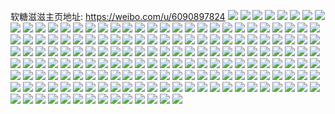 软糖滋滋主页地址: https://weibo.com/u/6090897824 
![](https://wx4.sinaimg.cn/mw2000/006EcMLuly1h7qzl99xt3j30u0141gv1.jpg) 
![](https://wx4.sinaimg.cn/mw2000/006EcMLuly1h7qzl9j9prj30u0190tgg.jpg) 
![](https://wx4.sinaimg.cn/mw2000/006EcMLuly1h7qzl9pl9tj30u00u0dri.jpg) 
![](https://wx4.sinaimg.cn/mw2000/006EcMLuly1h7qzl9vto8j30u0140jwz.jpg) 
![](https://wx4.sinaimg.cn/mw2000/006EcMLuly1h7qzla3f3ij30tz12jwrr.jpg) 
![](https://wx4.sinaimg.cn/mw2000/006EcMLuly1h7qzlabpdqj30tz12itj8.jpg) 
![](https://wx4.sinaimg.cn/mw2000/006EcMLuly1h7qzlah9hvj30u00u045f.jpg) 
![](https://wx4.sinaimg.cn/mw2000/006EcMLuly1h7qzl90xbcj30tu14fn2e.jpg) 
![](https://wx4.sinaimg.cn/mw2000/006EcMLuly1h7qzlao5a5j30u0190grl.jpg) 
![](https://wx4.sinaimg.cn/mw2000/006EcMLugy1h6y11owd09j32c036hx6s.jpg) 
![](https://wx4.sinaimg.cn/mw2000/006EcMLugy1h6y11s5xpej33402c0e87.jpg) 
![](https://wx4.sinaimg.cn/mw2000/006EcMLugy1h6y11lmpbij32c036tqva.jpg) 
![](https://wx4.sinaimg.cn/mw2000/006EcMLugy1h6y11veli2j33402c0kjm.jpg) 
![](https://wx4.sinaimg.cn/mw2000/006EcMLugy1h6wmu7joivj33402c0e84.jpg) 
![](https://wx4.sinaimg.cn/mw2000/006EcMLugy1h6wmubq5o2j32c037p4qs.jpg) 
![](https://wx4.sinaimg.cn/mw2000/006EcMLugy1h6wmuf296aj32c0340qv8.jpg) 
![](https://wx4.sinaimg.cn/mw2000/006EcMLugy1h6wmugb2zuj30ku0rsgxl.jpg) 
![](https://wx4.sinaimg.cn/mw2000/006EcMLugy1h6t5slo64qj31o0280qv5.jpg) 
![](https://wx4.sinaimg.cn/mw2000/006EcMLugy1h6t5sise88j31o02807b5.jpg) 
![](https://wx4.sinaimg.cn/mw2000/006EcMLugy1h6t0ttzvibj33402c0npf.jpg) 
![](https://wx4.sinaimg.cn/mw2000/006EcMLugy1h6t0tzeo7nj32c0340e83.jpg) 
![](https://wx4.sinaimg.cn/mw2000/006EcMLuly1h6mlrr20x2j32c03754qt.jpg) 
![](https://wx4.sinaimg.cn/mw2000/006EcMLuly1h6mlrofr2gj32c03694qp.jpg) 
![](https://wx4.sinaimg.cn/mw2000/006EcMLuly1h6mlrtkulpj32c0340ngw.jpg) 
![](https://wx4.sinaimg.cn/mw2000/006EcMLuly1h6mlrvtclzj33402c01ks.jpg) 
![](https://wx4.sinaimg.cn/mw2000/006EcMLuly1h6mlrzi8e1j33402c0u13.jpg) 
![](https://wx4.sinaimg.cn/mw2000/006EcMLuly1h6mlsx4embj32c0340gxs.jpg) 
![](https://wx4.sinaimg.cn/mw2000/006EcMLuly1h5r0oc1cinj31o02181ky.jpg) 
![](https://wx4.sinaimg.cn/mw2000/006EcMLuly1h4p29mjckoj31nv2tf7wi.jpg) 
![](https://wx4.sinaimg.cn/mw2000/006EcMLuly1h4mfthg18ij33402f1hdu.jpg) 
![](https://wx4.sinaimg.cn/mw2000/006EcMLuly1h4mftivva1j33402ede83.jpg) 
![](https://wx4.sinaimg.cn/mw2000/006EcMLuly1h35oscratwj31o02bau0q.jpg) 
![](https://wx4.sinaimg.cn/mw2000/006EcMLuly1h35osfjzw3j31o0280hdt.jpg) 
![](https://wx4.sinaimg.cn/mw2000/006EcMLuly1h1cxfgya37j31o02be1ky.jpg) 
![](https://wx4.sinaimg.cn/mw2000/006EcMLuly1h1cxfi7il4j31o0280x6p.jpg) 
![](https://wx4.sinaimg.cn/mw2000/006EcMLuly1h1cxfjd48dj31o0280e82.jpg) 
![](https://wx4.sinaimg.cn/mw2000/006EcMLugy1h0z1fsvzxrj31o02807wh.jpg) 
![](https://wx4.sinaimg.cn/mw2000/006EcMLugy1h0xwunqx0gj31o0280kfo.jpg) 
![](https://wx4.sinaimg.cn/mw2000/006EcMLugy1h0xwupjglxj31o02804qp.jpg) 
![](https://wx4.sinaimg.cn/mw2000/006EcMLugy1h0xwurkuqnj32c036phdv.jpg) 
![](https://wx4.sinaimg.cn/mw2000/006EcMLugy1h0xwusyr8ij32801o07wh.jpg) 
![](https://wx4.sinaimg.cn/mw2000/006EcMLuly1gzt0yese8mj32c0340b2c.jpg) 
![](https://wx4.sinaimg.cn/mw2000/006EcMLugy1gzq4ivln85j31q91ap7pf.jpg) 
![](https://wx4.sinaimg.cn/mw2000/006EcMLugy1gzq4iw7oc6j31hd1z57sx.jpg) 
![](https://wx4.sinaimg.cn/mw2000/006EcMLugy1gzq4ix2ay0j31mc25snpd.jpg) 
![](https://wx4.sinaimg.cn/mw2000/006EcMLugy1gzdi3suduuj32c0340qv7.jpg) 
![](https://wx4.sinaimg.cn/mw2000/006EcMLugy1gzdi3uecmwj32c0340hdv.jpg) 
![](https://wx4.sinaimg.cn/mw2000/006EcMLugy1gzdi3qclhsj31o02yonpd.jpg) 
![](https://wx4.sinaimg.cn/mw2000/006EcMLugy1gzdi3vtkwyj33402c0b2b.jpg) 
![](https://wx4.sinaimg.cn/mw2000/006EcMLugy1gzdi3xlfqbj33402c07wj.jpg) 
![](https://wx4.sinaimg.cn/mw2000/006EcMLugy1gzdi3zw6otj32c0340npf.jpg) 
![](https://wx4.sinaimg.cn/mw2000/006EcMLugy1gz37bzam82j32c0340npg.jpg) 
![](https://wx4.sinaimg.cn/mw2000/006EcMLugy1gz37c14mcgj32c03407wl.jpg) 
![](https://wx4.sinaimg.cn/mw2000/006EcMLugy1gz37c2kvj0j30u01hc1bl.jpg) 
![](https://wx4.sinaimg.cn/mw2000/006EcMLugy1gz1lgehucdj30u01hck2q.jpg) 
![](https://wx4.sinaimg.cn/mw2000/006EcMLuly1gxy89a1ianj33402c0hdv.jpg) 
![](https://wx4.sinaimg.cn/mw2000/006EcMLuly1gxy898s7xnj33402c0npe.jpg) 
![](https://wx4.sinaimg.cn/mw2000/006EcMLugy1gwxjbs44spj32c03404qs.jpg) 
![](https://wx4.sinaimg.cn/mw2000/006EcMLugy1gwq5dv1hvmj32c037dkjp.jpg) 
![](https://wx4.sinaimg.cn/mw2000/006EcMLugy1gwq5dy9iyzj32bw33zhdw.jpg) 
![](https://wx4.sinaimg.cn/mw2000/006EcMLugy1gwq5e0r0dwj33402c0u0z.jpg) 
![](https://wx4.sinaimg.cn/mw2000/006EcMLugy1gwq5drn0q5j33402dxqv7.jpg) 
![](https://wx4.sinaimg.cn/mw2000/006EcMLugy1gwq5e68k3dj33402cxkjo.jpg) 
![](https://wx4.sinaimg.cn/mw2000/006EcMLugy1gwq5dpexfvj33402dt4qs.jpg) 
![](https://wx4.sinaimg.cn/mw2000/006EcMLugy1gwnv8x7burj31400u0dox.jpg) 
![](https://wx4.sinaimg.cn/mw2000/006EcMLugy1gwnv8xkwqtj31400u0wm1.jpg) 
![](https://wx4.sinaimg.cn/mw2000/006EcMLugy1gwnv8y2mq2j31400u0q9v.jpg) 
![](https://wx4.sinaimg.cn/mw2000/006EcMLugy1gwnv8wst12j31400u0qbc.jpg) 
![](https://wx4.sinaimg.cn/mw2000/006EcMLugy1gwnv8ykyayj30u00mhn5e.jpg) 
![](https://wx4.sinaimg.cn/mw2000/006EcMLugy1gwnv8yx71hj30u00migu8.jpg) 
![](https://wx4.sinaimg.cn/mw2000/006EcMLugy1gwnv8zcts3j31400u07ex.jpg) 
![](https://wx4.sinaimg.cn/mw2000/006EcMLugy1gwnv8zs2n8j30u00mhgrj.jpg) 
![](https://wx4.sinaimg.cn/mw2000/006EcMLugy1gwnv9049tzj31400u0gut.jpg) 
![](https://wx4.sinaimg.cn/mw2000/006EcMLugy1gwltfclbh4j329e2schdv.jpg) 
![](https://wx4.sinaimg.cn/mw2000/006EcMLugy1gwltfa4hq4j32c0340hdv.jpg) 
![](https://wx4.sinaimg.cn/mw2000/006EcMLugy1gwltfgfud6j33402c07wj.jpg) 
![](https://wx4.sinaimg.cn/mw2000/006EcMLugy1gwltfhv399j31o01unqv5.jpg) 
![](https://wx4.sinaimg.cn/mw2000/006EcMLugy1gwk8fvq2u0j30vc15sdq5.jpg) 
![](https://wx4.sinaimg.cn/mw2000/006EcMLugy1gwk8ful0ekj315s0vcjzl.jpg) 
![](https://wx4.sinaimg.cn/mw2000/006EcMLuly1gwjxdgin48j30wi17c7ej.jpg) 
![](https://wx4.sinaimg.cn/mw2000/006EcMLuly1gwjxdgxi9uj30wi17ctpv.jpg) 
![](https://wx4.sinaimg.cn/mw2000/006EcMLuly1gwjxdhdlyij317c0win8i.jpg) 
![](https://wx4.sinaimg.cn/mw2000/006EcMLuly1gwjxdjnrofj33402c0e84.jpg) 
![](https://wx4.sinaimg.cn/mw2000/006EcMLuly1gwjxdq4x0jj33402c0hdx.jpg) 
![](https://wx4.sinaimg.cn/mw2000/006EcMLuly1gwjxdrig9fj31be0qn13q.jpg) 
![](https://wx4.sinaimg.cn/mw2000/006EcMLuly1gwjxdte5guj33402c04qr.jpg) 
![](https://wx4.sinaimg.cn/mw2000/006EcMLuly1gwjxdv0dmxj33402c04qp.jpg) 
![](https://wx4.sinaimg.cn/mw2000/006EcMLuly1gwjxdw7dqbj32c03401kx.jpg) 
![](https://wx4.sinaimg.cn/mw2000/006EcMLugy1gwf2y0xvflj30wi17cwr5.jpg) 
![](https://wx4.sinaimg.cn/mw2000/006EcMLuly1gvydc6mje8j30vc15s4bw.jpg) 
![](https://wx4.sinaimg.cn/mw2000/006EcMLuly1gvydc7whtaj32c0280kjm.jpg) 
![](https://wx4.sinaimg.cn/mw2000/006EcMLuly1gvydc5v707j328e2vw7wj.jpg) 
![](https://wx4.sinaimg.cn/mw2000/006EcMLugy1gvweacz4cej30u01dgtg3.jpg) 
![](https://wx4.sinaimg.cn/mw2000/006EcMLugy1gvweabxm9ij31940u0wj0.jpg) 
![](https://wx4.sinaimg.cn/mw2000/006EcMLugy1gvweadrro6j31940u0dk0.jpg) 
![](https://wx4.sinaimg.cn/mw2000/006EcMLugy1gvrbpa9s5zj60u01a4jwp02.jpg) 
![](https://wx4.sinaimg.cn/mw2000/006EcMLugy1gvrbpb9sh7j60u0190gqv02.jpg) 
![](https://wx4.sinaimg.cn/mw2000/006EcMLugy1gvrbpby5mqj60u0190grf02.jpg) 
![](https://wx4.sinaimg.cn/mw2000/006EcMLugy1gvrbpcnxomj60u0190ae002.jpg) 
![](https://wx4.sinaimg.cn/mw2000/006EcMLugy1gvrbp9ghuqj60u0190mzx02.jpg) 
![](https://wx4.sinaimg.cn/mw2000/006EcMLugy1gvrbpdds1uj60u019078i02.jpg) 
![](https://wx4.sinaimg.cn/mw2000/006EcMLugy1gv5vlnfaxwj63402c0npf02.jpg) 
![](https://wx4.sinaimg.cn/mw2000/006EcMLugy1gv5vlxoen8j62c02721ky02.jpg) 
![](https://wx4.sinaimg.cn/mw2000/006EcMLugy1gv5vlwado7j62c0340u0x02.jpg) 
![](https://wx4.sinaimg.cn/mw2000/006EcMLugy1gv5vmdjkaej63402c0e8302.jpg) 
![](https://wx4.sinaimg.cn/mw2000/006EcMLuly1gv2eyrfm6uj62bq2vru0y02.jpg) 
![](https://wx4.sinaimg.cn/mw2000/006EcMLuly1gv0h6z7i3bj60vc15s7gn02.jpg) 
![](https://wx4.sinaimg.cn/mw2000/006EcMLuly1gv0gs07astj63402c0x6q02.jpg) 
![](https://wx4.sinaimg.cn/mw2000/006EcMLuly1guhkuvmw8fj63402c0e8202.jpg) 
![](https://wx4.sinaimg.cn/mw2000/006EcMLuly1guhkvr1oaej63402c0x6p02.jpg) 
![](https://wx4.sinaimg.cn/mw2000/006EcMLuly1guhkwgyaclj62c02c01ky02.jpg) 
![](https://wx4.sinaimg.cn/mw2000/006EcMLuly1guhkwv0w94j60vc15sk6j02.jpg) 
![](https://wx4.sinaimg.cn/mw2000/006EcMLuly1guhkx5cqafj62c0340kjm02.jpg) 
![](https://wx4.sinaimg.cn/mw2000/006EcMLuly1guhkxe5wjtj63402c0kjn02.jpg) 
![](https://wx4.sinaimg.cn/mw2000/006EcMLuly1guhkxj52kdj32c0340npe.jpg) 
![](https://wx4.sinaimg.cn/mw2000/006EcMLuly1guhkyatw0fj30vc15s1bk.jpg) 
![](https://wx4.sinaimg.cn/mw2000/006EcMLuly1guhkz16bmsj32c03404qr.jpg) 
![](https://wx4.sinaimg.cn/mw2000/006EcMLugy1gsp4ly791hj60vc0vcq7y02.jpg) 
![](https://wx4.sinaimg.cn/mw2000/006EcMLuly1gs289gpd6qj30vc15sdv4.jpg) 
![](https://wx4.sinaimg.cn/mw2000/006EcMLuly1gs289h9ygkj30vc15sk7l.jpg) 
![](https://wx4.sinaimg.cn/mw2000/006EcMLuly1gs289ftjb1j32c03404qr.jpg) 
![](https://wx4.sinaimg.cn/mw2000/006EcMLuly1gs289jab45j32c0340x6q.jpg) 
![](https://wx4.sinaimg.cn/mw2000/006EcMLuly1gq38xewaysj30ui14jtvf.jpg) 
![](https://wx4.sinaimg.cn/mw2000/006EcMLuly1gq38xgtiowj32c0340u0z.jpg) 
![](https://wx4.sinaimg.cn/mw2000/006EcMLuly1gq38xdyttxj32c0340u0z.jpg) 
![](https://wx4.sinaimg.cn/mw2000/006EcMLuly1gq38y1n2ctj32c03404qq.jpg) 
![](https://wx4.sinaimg.cn/mw2000/006EcMLuly1gppeg2xg09j30u0140nbx.jpg) 
![](https://wx4.sinaimg.cn/mw2000/006EcMLuly1gnsgs26qpwj30yi1a0e5z.jpg) 
![](https://wx4.sinaimg.cn/mw2000/006EcMLuly1gnsgs340y5j30yi1a04qp.jpg) 
![](https://wx4.sinaimg.cn/mw2000/006EcMLuly1gnsgscy334j32c0340u0x.jpg) 
![](https://wx4.sinaimg.cn/mw2000/006EcMLuly1gnsgsm37w1j30yi1a01kx.jpg) 
![](https://wx4.sinaimg.cn/mw2000/006EcMLuly1gm7m2bc4n9j31a80yono9.jpg) 
![](https://wx4.sinaimg.cn/mw2000/006EcMLuly1gm7m2li3e5j31a80yotty.jpg) 
![](https://wx4.sinaimg.cn/mw2000/006EcMLuly1gm7m2mcnwsj32c02c07wh.jpg) 
![](https://wx4.sinaimg.cn/mw2000/006EcMLuly1gm7m34lz07j30rs15onht.jpg) 
![](https://wx4.sinaimg.cn/mw2000/006EcMLuly1gm7m3568xoj30rs15o1bx.jpg) 
![](https://wx4.sinaimg.cn/mw2000/006EcMLuly1gm7m35wgvaj33402c0b29.jpg) 
![](https://wx4.sinaimg.cn/mw2000/006EcMLuly1gm7m37ix41j30yo1a87oy.jpg) 
![](https://wx4.sinaimg.cn/mw2000/006EcMLuly1gm7m381izwj32c02c0dwe.jpg) 
![](https://wx4.sinaimg.cn/mw2000/006EcMLuly1gm7m3xlte8j33402c0b2a.jpg) 
![](https://wx4.sinaimg.cn/mw2000/006EcMLuly1gm7m3z2pucj32c0340e83.jpg) 
![](https://wx4.sinaimg.cn/mw2000/006EcMLuly1gm7m49s1i3j31a80yoduq.jpg) 
![](https://wx4.sinaimg.cn/mw2000/006EcMLuly1gm7m4860roj33402c0hdt.jpg) 
![](https://wx4.sinaimg.cn/mw2000/006EcMLuly1gm7m4if2yxj32c0340b2a.jpg) 
![](https://wx4.sinaimg.cn/mw2000/006EcMLugy1glief37s0ej30u0140whj.jpg) 
![](https://wx4.sinaimg.cn/mw2000/006EcMLugy1gliefaqukrj30rs16s7m6.jpg) 
![](https://wx4.sinaimg.cn/mw2000/006EcMLugy1gliefo4g04j32c0340b2a.jpg) 
![](https://wx4.sinaimg.cn/mw2000/006EcMLuly1gliegvaofrj33402c0hbo.jpg) 
![](https://wx4.sinaimg.cn/mw2000/006EcMLuly1glieh9bv99j33402c04qp.jpg) 
![](https://wx4.sinaimg.cn/mw2000/006EcMLuly1gliej9mei8j33402c04qp.jpg) 
![](https://wx4.sinaimg.cn/mw2000/006EcMLuly1gliejcqmsij32c0340b2a.jpg) 
![](https://wx4.sinaimg.cn/mw2000/006EcMLuly1gliem1beabj33402c0e81.jpg) 
![](https://wx4.sinaimg.cn/mw2000/006EcMLuly1gliemb5jq9j30yi22o4qw.jpg) 
![](https://wx4.sinaimg.cn/mw2000/006EcMLuly1gliemjnktzj32c03407wi.jpg) 
![](https://wx4.sinaimg.cn/mw2000/006EcMLuly1gliemgg09bj32c0340kjn.jpg) 
![](https://wx4.sinaimg.cn/mw2000/006EcMLuly1gliemmeedxj33402c0u0x.jpg) 
![](https://wx4.sinaimg.cn/mw2000/006EcMLuly1glga20blvbj32c0340ke4.jpg) 
![](https://wx4.sinaimg.cn/mw2000/006EcMLuly1glga259sw8j32c02c0h7n.jpg) 
![](https://wx4.sinaimg.cn/mw2000/006EcMLuly1glga2dcz8sj33402c0hdt.jpg) 
![](https://wx4.sinaimg.cn/mw2000/006EcMLuly1glga2jce4jj33402c0kd6.jpg) 
![](https://wx4.sinaimg.cn/mw2000/006EcMLuly1glga2okwdhj32c02c01kx.jpg) 
![](https://wx4.sinaimg.cn/mw2000/006EcMLuly1glga2t4433j30yi1a01kx.jpg) 
![](https://wx4.sinaimg.cn/mw2000/006EcMLuly1glga2usgbfj32c02c07fz.jpg) 
![](https://wx4.sinaimg.cn/mw2000/006EcMLuly1glga36ozbwj32c0340b2b.jpg) 
![](https://wx4.sinaimg.cn/mw2000/006EcMLuly1glga3cvqtoj32c02c07wh.jpg) 
![](https://wx4.sinaimg.cn/mw2000/006EcMLuly1glga3hczh3j33402c0wz7.jpg) 
![](https://wx4.sinaimg.cn/mw2000/006EcMLuly1glga3q6bayj33402c01hn.jpg) 
![](https://wx4.sinaimg.cn/mw2000/006EcMLuly1glga1wdc08j31a80yotz7.jpg) 
![](https://wx4.sinaimg.cn/mw2000/006EcMLuly1glga43ovkqj32801o0hdv.jpg) 
![](https://wx4.sinaimg.cn/mw2000/006EcMLuly1glga4956jaj32c02c07q7.jpg) 
![](https://wx4.sinaimg.cn/mw2000/006EcMLuly1glga4isot0j33402c0kjl.jpg) 
![](https://wx4.sinaimg.cn/mw2000/006EcMLuly1glga4qzb9qj33402c01ky.jpg) 
